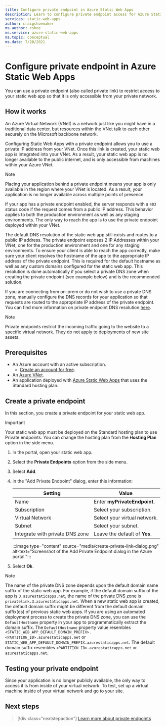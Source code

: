 ```yaml
---
title: Configure private endpoint in Azure Static Web Apps
description: Learn to configure private endpoint access for Azure Static Web Apps
services: static-web-apps
author: craigshoemaker
ms.author: cshoe
ms.service: azure-static-web-apps
ms.topic: conceptual
ms.date: 7/28/2021
---
```


# Configure private endpoint in Azure Static Web Apps

You can use a private endpoint (also called private link) to restrict access to your static web app so that it is only accessible from your private network.

## How it works

An Azure Virtual Network (VNet) is a network just like you might have in a traditional data center, but resources within the VNet talk to each other securely on the Microsoft backbone network.

Configuring Static Web Apps with a private endpoint allows you to use a private IP address from your VNet. Once this link is created, your static web app is integrated into your VNet. As a result, your static web app is no longer available to the public internet, and is only accessible from machines within your Azure VNet.

> [!NOTE]
> Placing your application behind a private endpoint means your app is only available in the region where your VNet is located. As a result, your application is no longer available across multiple points of presence.

If your app has a private endpoint enabled, the server responds with a `403` status code if the request comes from a public IP address. This behavior applies to both the production environment as well as any staging environments. The only way to reach the app is to use the private endpoint deployed within your VNet.

The default DNS resolution of the static web app still exists and routes to a public IP address. The private endpoint exposes 2 IP Addresses within your VNet, one for the production environment and one for any staging environments. To ensure your client is able to reach the app correctly, make sure your client resolves the hostname of the app to the appropriate IP address of the private endpoint. This is required for the default hostname as well as any custom domains configured for the static web app. This resolution is done automatically if you select a private DNS zone when creating the private endpoint (see example below) and is the recommended solution.

If you are connecting from on-prem or do not wish to use a private DNS zone, manually configure the DNS records for your application so that requests are routed to the appropriate IP address of the private endpoint. You can find more information on private endpoint DNS resolution [here](../private-link/private-endpoint-dns.md).

> [!NOTE]
> Private endpoints restrict the incoming traffic going to the website to a specific virtual network. They do not apply to deployments of new site assets.

## Prerequisites

- An Azure account with an active subscription.
  - [Create an account for free](https://azure.microsoft.com/free/?WT.mc_id=A261C142F).
- An [Azure VNet](../virtual-network/quick-create-portal.md).
- An application deployed with [Azure Static Web Apps](./get-started-portal.md) that uses the Standard hosting plan.

## Create a private endpoint

In this section, you create a private endpoint for your static web app.

> [!IMPORTANT]
> Your static web app must be deployed on the Standard hosting plan to use Private endpoints. You can change the hosting plan from the **Hosting Plan** option in the side menu.

1. In the portal, open your static web app.

2. Select the **Private Endpoints** option from the side menu.

3. Select **Add**.

4. In the "Add Private Endpoint" dialog, enter this information:

   | Setting                         | Value                         |
   | ------------------------------- | ----------------------------- |
   | Name                            | Enter **myPrivateEndpoint**.  |
   | Subscription                    | Select your subscription.     |
   | Virtual Network                 | Select your virtual network.  |
   | Subnet                          | Select your subnet.           |
   | Integrate with private DNS zone | Leave the default of **Yes**. |

   :::image type="content" source="media/create-private-link-dialog.png" alt-text="Screenshot of the Add Private Endpoint dialog in the Azure portal.":::

5. Select **Ok**.

> [!NOTE]
> The name of the private DNS zone depends upon the default domain name suffix of the static web app. For example, if the default domain suffix of the app is `3.azurestaticapps.net`, the name of the private DNS zone is `privatelink.3.azurestaticapps.net`. When a new static web app is created, the default domain suffix might be different from the default domain suffix(es) of previous static web apps. If you are using an automated deployment process to create the private DNS zone, you can use the `DefaultHostname` property in your app to programmatically extract the domain suffix. The `DefaultHostname` property value resembles `<STATIC_WEB_APP_DEFAULT_DOMAIN_PREFIX>.<PARTITION_ID>.azurestaticapps.net` or `STATIC_WEB_APP_DEFAULT_DOMAIN_PREFIX.azurestaticapps.net`. The default domain suffix resembles `<PARTITION_ID>.azurestaticapps.net` or `azurestaticapps.net`.


## Testing your private endpoint

Since your application is no longer publicly available, the only way to access it is from inside of your virtual network. To test, set up a virtual machine inside of your virtual network and go to your site.

## Next steps

> [!div class="nextstepaction"]
> [Learn more about private endpoints](../private-link/private-endpoint-overview.md)
